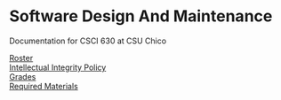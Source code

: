 # Software Design And Maintenance 
Documentation for CSCI 630 at CSU Chico

[Roster](roster.md) <br>
[Intellectual Integrity Policy](Integrity_Policy.md) <br>
[Grades](grades.md) <br>
[Required Materials](requiredMaterials.md)

